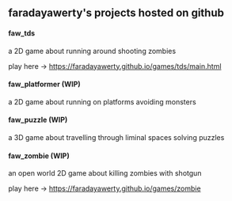 
## faradayawerty's projects hosted on github

#### faw_tds
a 2D game about running around shooting zombies

play here → https://faradayawerty.github.io/games/tds/main.html

#### faw_platformer (WIP)
a 2D game about running on platforms avoiding monsters

#### faw_puzzle (WIP)
a 3D game about travelling through liminal spaces solving puzzles

#### faw_zombie (WIP)
an open world 2D game about killing zombies with shotgun

play here → https://faradayawerty.github.io/games/zombie
